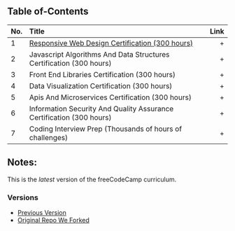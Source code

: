 ## Table of-Contents

No. | Title | Link
| ------------- |:-------------| -----:|
1 | [Responsive Web Design Certification (300 hours)](https://github.com/CodeCampClub/FCC-Solutions-2018/tree/default/1-Intro%20to%20freeCodeCamp) | +  
2 | Javascript Algorithms And Data Structures Certification (300 hours) | +
3 | Front End Libraries Certification (300 hours) | +
4 | Data Visualization Certification (300 hours) | +
5 | Apis And Microservices Certification (300 hours) | +
6 | Information Security And Quality Assurance Certification (300 hours) | +
7 | Coding Interview Prep (Thousands of hours of challenges) | +

## Notes:

This is the *latest* version of the freeCodeCamp curriculum.

### Versions

* [Previous Version](https://github.com/profoundhub/FCC-Work/)
* [Original Repo We Forked](https://github.com/profoundhub/New-FCC-2018/) 
